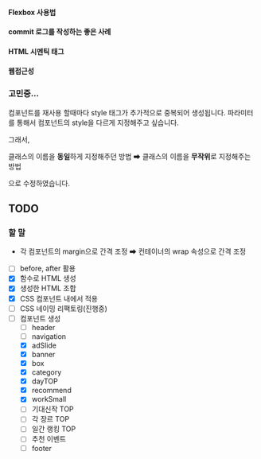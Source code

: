 #### Flexbox 사용법

#### commit 로그를 작성하는 좋은 사례

#### HTML 시멘틱 태그

#### 웹접근성

### 고민중...

컴포넌트를 재사용 할때마다 style 태그가 추가적으로 중복되어 생성됩니다.
파라미터를 통해서 컴포넌트의 style을 다르게 지정해주고 싶습니다.

그래서,

클래스의 이름을 **동일**하게 지정해주던 방법
➡
클래스의 이름을 **무작위**로 지정해주는 방법

으로 수정하였습니다.

## TODO

### 할 말

- 각 컴포넌트의 margin으로 간격 조정 ➡ 컨테이너의 wrap 속성으로 간격 조정

- [ ] before, after 활용
- [x] 함수로 HTML 생성
- [x] 생성한 HTML 조합
- [x] CSS 컴포넌트 내에서 적용
- [ ] CSS 네이밍 리팩토링(진행중)
- [ ] 컴포넌트 생성
  - [ ] header
  - [ ] navigation
  - [x] adSlide
  - [x] banner
  - [x] box
  - [x] category
  - [x] dayTOP
  - [x] recommend
  - [x] workSmall
  - [ ] 기대신작 TOP
  - [ ] 각 장르 TOP
  - [ ] 일간 랭킹 TOP
  - [ ] 추천 이벤트
  - [ ] footer
